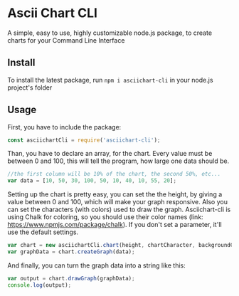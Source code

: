# Ascii Chart CLI

A simple, easy to use, highly customizable node.js package, to create charts for your Command Line Interface

## Install

To install the latest package, run `npm i asciichart-cli` in your node.js project's folder

## Usage

First, you have to include the package:

```javascript
const asciichartCli = require('asciichart-cli');
```

Than, you have to declare an array, for the chart. Every value must be between 0 and 100, this will tell the program, how large one data should be.

```javascript
//the first column will be 10% of the chart, the second 50%, etc...
var data = [10, 50, 30, 100, 50, 10, 40, 10, 55, 20];
```

Setting up the chart is pretty easy, you can set the the height, by giving a value between 0 and 100, which will make your graph responsive. Also you can set the characters (with colors) used to draw the graph.
Asciichart-cli is using Chalk for coloring, so you should use their color names (link: https://www.npmjs.com/package/chalk). If you don't set a parameter, it'll use the default settings.

```javascript
var chart = new asciichartCli.chart(height, chartCharacter, backgroundCharacter, chartColor, backgroundColor);
var graphData = chart.createGraph(data);
```

And finally, you can turn the graph data into a string like this:

```javascript
var output = chart.drawGraph(graphData);
console.log(output);
```
